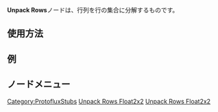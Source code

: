 <languages></languages>

**Unpack Rows**ノードは、行列を行の集合に分解するものです。

## 使用方法

## 例

## ノードメニュー

[Category:ProtofluxStubs](Category:ProtofluxStubs "wikilink") [Unpack
Rows Float2x2](Category:Protoflux{{#translation:}} "wikilink") [Unpack
Rows Float2x2](Category:Protoflux:Operators{{#translation:}} "wikilink")